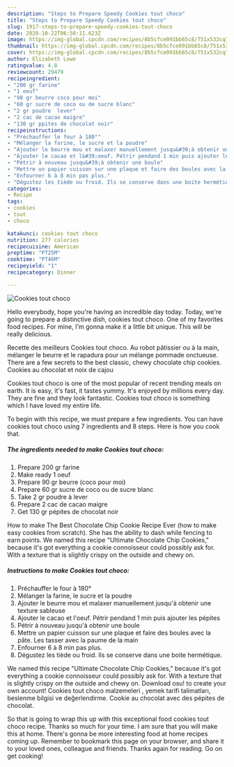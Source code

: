 ```yaml
---
description: "Steps to Prepare Speedy Cookies tout choco"
title: "Steps to Prepare Speedy Cookies tout choco"
slug: 1917-steps-to-prepare-speedy-cookies-tout-choco
date: 2020-10-22T06:50:11.623Z
image: https://img-global.cpcdn.com/recipes/8b5cfce091bb65c8/751x532cq70/cookies-tout-choco-photo-principale-de-la-recette.jpg
thumbnail: https://img-global.cpcdn.com/recipes/8b5cfce091bb65c8/751x532cq70/cookies-tout-choco-photo-principale-de-la-recette.jpg
cover: https://img-global.cpcdn.com/recipes/8b5cfce091bb65c8/751x532cq70/cookies-tout-choco-photo-principale-de-la-recette.jpg
author: Elizabeth Lowe
ratingvalue: 4.8
reviewcount: 29479
recipeingredient:
- "200 gr farine"
- "1 oeuf"
- "90 gr beurre coco pour moi"
- "60 gr sucre de coco ou de sucre blanc"
- "2 gr poudre  lever"
- "2 cac de cacao maigre"
- "130 gr ppites de chocolat noir"
recipeinstructions:
- "Préchauffer le four à 180°"
- "Mélanger la farine, le sucre et la poudre"
- "Ajouter le beurre mou et malaxer manuellement jusqu&#39;à obtenir une texture sableuse"
- "Ajouter le cacao et l&#39;oeuf. Pétrir pendand 1 min puis ajouter les pépites"
- "Pétrir à nouveau jusqu&#39;à obtenir une boule"
- "Mettre un papier cuisson sur une plaque et faire des boules avec la pâte. Les tasser avec la paume de la main"
- "Enfourner 6 à 8 min pas plus."
- "Dégustez les tiède ou froid. Ils se conserve dans une boite hermétique."
categories:
- Recipe
tags:
- cookies
- tout
- choco

katakunci: cookies tout choco 
nutrition: 277 calories
recipecuisine: American
preptime: "PT25M"
cooktime: "PT46M"
recipeyield: "1"
recipecategory: Dinner

---
```



![Cookies tout choco](https://img-global.cpcdn.com/recipes/8b5cfce091bb65c8/751x532cq70/cookies-tout-choco-photo-principale-de-la-recette.jpg)

Hello everybody, hope you're having an incredible day today. Today, we're going to prepare a distinctive dish, cookies tout choco. One of my favorites food recipes. For mine, I'm gonna make it a little bit unique. This will be really delicious.

Recette des meilleurs Cookies tout choco. Au robot pâtissier ou à la main, mélanger le beurre et le rapadura pour un mélange pommade onctueuse. There are a few secrets to the best classic, chewy chocolate chip cookies. Cookies au chocolat et noix de cajou

Cookies tout choco is one of the most popular of recent trending meals on earth. It is easy, it's fast, it tastes yummy. It's enjoyed by millions every day. They are fine and they look fantastic. Cookies tout choco is something which I have loved my entire life.


To begin with this recipe, we must prepare a few ingredients. You can have cookies tout choco using 7 ingredients and 8 steps. Here is how you cook that.

<!--inarticleads1-->

##### The ingredients needed to make Cookies tout choco:

1. Prepare 200 gr farine
1. Make ready 1 oeuf
1. Prepare 90 gr beurre (coco pour moi)
1. Prepare 60 gr sucre de coco ou de sucre blanc
1. Take 2 gr poudre à lever
1. Prepare 2 cac de cacao maigre
1. Get 130 gr pépites de chocolat noir


How to make The Best Chocolate Chip Cookie Recipe Ever (how to make easy cookies from scratch). She has the ability to dash while fencing to earn points. We named this recipe &#34;Ultimate Chocolate Chip Cookies,&#34; because it&#39;s got everything a cookie connoisseur could possibly ask for. With a texture that is slightly crispy on the outside and chewy on. 

<!--inarticleads2-->

##### Instructions to make Cookies tout choco:

1. Préchauffer le four à 180°
1. Mélanger la farine, le sucre et la poudre
1. Ajouter le beurre mou et malaxer manuellement jusqu&#39;à obtenir une texture sableuse
1. Ajouter le cacao et l&#39;oeuf. Pétrir pendand 1 min puis ajouter les pépites
1. Pétrir à nouveau jusqu&#39;à obtenir une boule
1. Mettre un papier cuisson sur une plaque et faire des boules avec la pâte. Les tasser avec la paume de la main
1. Enfourner 6 à 8 min pas plus.
1. Dégustez les tiède ou froid. Ils se conserve dans une boite hermétique.


We named this recipe &#34;Ultimate Chocolate Chip Cookies,&#34; because it&#39;s got everything a cookie connoisseur could possibly ask for. With a texture that is slightly crispy on the outside and chewy on. Download osu! to create your own account! Cookies tout choco malzemeleri , yemek tarifi talimatları, beslenme bilgisi ve değerlendirme. Cookie au chocolat avec des pépites de chocolat. 

So that is going to wrap this up with this exceptional food cookies tout choco recipe. Thanks so much for your time. I am sure that you will make this at home. There's gonna be more interesting food at home recipes coming up. Remember to bookmark this page on your browser, and share it to your loved ones, colleague and friends. Thanks again for reading. Go on get cooking!
